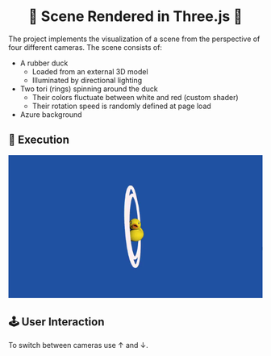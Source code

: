 <h1 align="center"> 🎨 Scene Rendered in Three.js 🎨 </h1>

The project implements the visualization of a scene from the perspective of four different cameras. The scene consists of:

- A rubber duck
    - Loaded from an external 3D model
    - Illuminated by directional lighting
- Two tori (rings) spinning around the duck
    - Their colors fluctuate between white and red (custom shader)
    - Their rotation speed is randomly defined at page load
- Azure background

## 🚀 Execution

![Example of execution](readme-assets/example.gif)

## 🕹️ User Interaction

To switch between cameras use ↑ and ↓.
